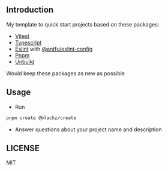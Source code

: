 ## Introduction

My template to quick start projects based on these packages:

* [Vitest](https://vitest.dev/)
* [Typescript](https://typescriptlang.org)
* [Eslint](https://eslint.style/) with [@antfu/eslint-config](https://github.com/antfu/eslint-config)
* [Pnpm](https://pnpm.io/)
* [Unbuild](https://github.com/unjs/unbuild)

Would keep these packages as new as possible

## Usage

* Run
```sh
pnpm create @blackz/create
```
* Answer questions about your project name and description

## LICENSE

MIT
